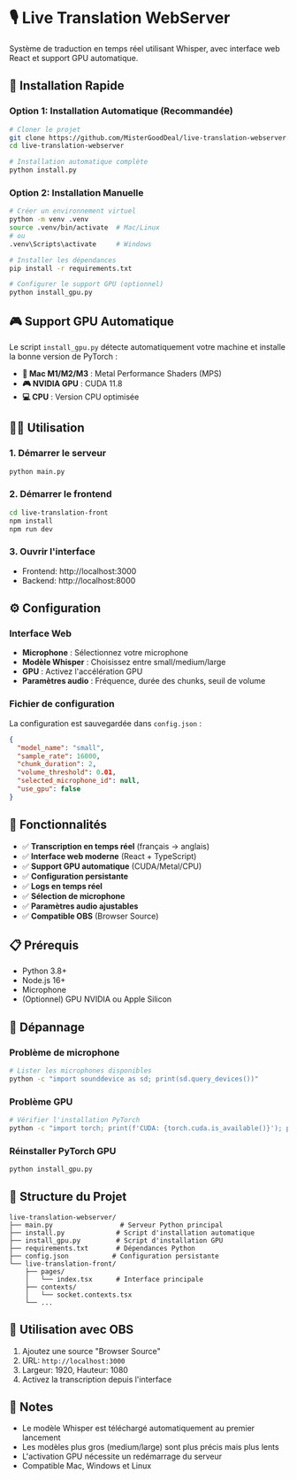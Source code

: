 # 🎙️ Live Translation WebServer

Système de traduction en temps réel utilisant Whisper, avec interface web React et support GPU automatique.

## 🚀 Installation Rapide

### Option 1: Installation Automatique (Recommandée)

```bash
# Cloner le projet
git clone https://github.com/MisterGoodDeal/live-translation-webserver.git
cd live-translation-webserver

# Installation automatique complète
python install.py
```

### Option 2: Installation Manuelle

```bash
# Créer un environnement virtuel
python -m venv .venv
source .venv/bin/activate  # Mac/Linux
# ou
.venv\Scripts\activate     # Windows

# Installer les dépendances
pip install -r requirements.txt

# Configurer le support GPU (optionnel)
python install_gpu.py
```

## 🎮 Support GPU Automatique

Le script `install_gpu.py` détecte automatiquement votre machine et installe la bonne version de PyTorch :

- **🍎 Mac M1/M2/M3** : Metal Performance Shaders (MPS)
- **🎮 NVIDIA GPU** : CUDA 11.8
- **💻 CPU** : Version CPU optimisée

## 🏃‍♂️ Utilisation

### 1. Démarrer le serveur

```bash
python main.py
```

### 2. Démarrer le frontend

```bash
cd live-translation-front
npm install
npm run dev
```

### 3. Ouvrir l'interface

- Frontend: http://localhost:3000
- Backend: http://localhost:8000

## ⚙️ Configuration

### Interface Web

- **Microphone** : Sélectionnez votre microphone
- **Modèle Whisper** : Choisissez entre small/medium/large
- **GPU** : Activez l'accélération GPU
- **Paramètres audio** : Fréquence, durée des chunks, seuil de volume

### Fichier de configuration

La configuration est sauvegardée dans `config.json` :

```json
{
  "model_name": "small",
  "sample_rate": 16000,
  "chunk_duration": 2,
  "volume_threshold": 0.01,
  "selected_microphone_id": null,
  "use_gpu": false
}
```

## 🔧 Fonctionnalités

- ✅ **Transcription en temps réel** (français → anglais)
- ✅ **Interface web moderne** (React + TypeScript)
- ✅ **Support GPU automatique** (CUDA/Metal/CPU)
- ✅ **Configuration persistante**
- ✅ **Logs en temps réel**
- ✅ **Sélection de microphone**
- ✅ **Paramètres audio ajustables**
- ✅ **Compatible OBS** (Browser Source)

## 📋 Prérequis

- Python 3.8+
- Node.js 16+
- Microphone
- (Optionnel) GPU NVIDIA ou Apple Silicon

## 🐛 Dépannage

### Problème de microphone

```bash
# Lister les microphones disponibles
python -c "import sounddevice as sd; print(sd.query_devices())"
```

### Problème GPU

```bash
# Vérifier l'installation PyTorch
python -c "import torch; print(f'CUDA: {torch.cuda.is_available()}'); print(f'MPS: {torch.backends.mps.is_available() if hasattr(torch.backends, \"mps\") else False}')"
```

### Réinstaller PyTorch GPU

```bash
python install_gpu.py
```

## 📁 Structure du Projet

```
live-translation-webserver/
├── main.py                 # Serveur Python principal
├── install.py             # Script d'installation automatique
├── install_gpu.py         # Script d'installation GPU
├── requirements.txt       # Dépendances Python
├── config.json           # Configuration persistante
└── live-translation-front/
    ├── pages/
    │   └── index.tsx      # Interface principale
    ├── contexts/
    │   └── socket.contexts.tsx
    └── ...
```

## 🎯 Utilisation avec OBS

1. Ajoutez une source "Browser Source"
2. URL: `http://localhost:3000`
3. Largeur: 1920, Hauteur: 1080
4. Activez la transcription depuis l'interface

## 📝 Notes

- Le modèle Whisper est téléchargé automatiquement au premier lancement
- Les modèles plus gros (medium/large) sont plus précis mais plus lents
- L'activation GPU nécessite un redémarrage du serveur
- Compatible Mac, Windows et Linux
